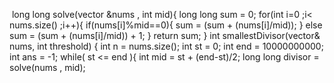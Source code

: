 ​
long long solve(vector<int> &nums , int mid){
long long sum = 0;
for(int i=0 ;i< nums.size() ;i++){
if(nums[i]%mid==0){
sum = (sum + (nums[i]/mid));
}
else
sum = (sum + (nums[i]/mid)) + 1;
}
return sum;
}
int smallestDivisor(vector<int>& nums, int threshold) {
int n = nums.size();
int st = 0;
int end = 10000000000;
int ans = -1;
while( st <= end ){
int mid = st + (end-st)/2;
long long divisor = solve(nums , mid);